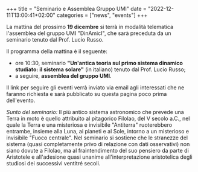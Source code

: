 +++
title = "Seminario e Assemblea Gruppo UMI"
date = "2022-12-11T13:00:41+02:00"
categories = ["news", "events"]
+++

La mattina del prossimo **19 dicembre** si terrà in modalità telematica l'assemblea del gruppo UMI "DinAmicI", che sarà preceduta da un 
seminario tenuto dal Prof. Lucio Russo.

Il programma della mattina è il seguente:
- ore 10:30, seminario **"Un'antica teoria sul primo sistema dinamico studiato: il sistema solare"** (in italiano) tenuto dal Prof. Lucio Russo;
- a seguire, **assemblea del gruppo UMI**.

Il link per seguire gli eventi verrà inviato via email agli interessati che ne faranno richiesta e sarà pubblicato su questa pagina poco prima dell'evento.

*Sunto del seminario:*
Il più antico sistema astronomico che prevede una Terra in moto è quello attribuito al pitagorico Filolao, del V secolo a.C., nel quale la Terra e una misteriosa e invisibile "Antiterra" ruoterebbero entrambe, insieme alla Luna, ai pianeti e al Sole, intorno a un misterioso e invisibile "Fuoco centrale".
Nel seminario si sostiene che le stranezze del sistema (quasi completamente privo di relazione con dati osservativi) non siano dovute a Filolao, ma al fraintendimento del suo pensiero da parte di Aristotele e all'adesione quasi unanime all'interpretazione aristotelica degli studiosi dei successivi ventitré secoli.
